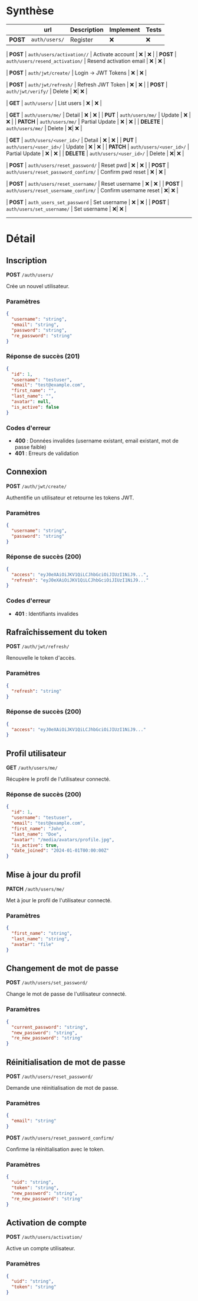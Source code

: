 # Synthèse

|  | url | Description | Implement | Tests |
| --- | --- | --- | --- | --- |
| **POST**	 | `auth/users/` | Register | ❌ | ❌ |

| **POST** | `auth/users/activation//` | Activate account | ❌ | ❌ |
| **POST**	 | `auth/users/resend_activation/` | Resend activation email | ❌ | ❌ |

| **POST** | `auth/jwt/create/` | Login -> JWT Tokens | ❌ | ❌ |

| **POST** | `auth/jwt/refresh/` | Refresh JWT Token | ❌ | ❌ |
| **POST** | `auth/jwt/verify/` | Delete | ❌| ❌ |

| **GET**	 | `auth/users/` | List users | ❌ | ❌ |

| **GET**	 | `auth/users/me/` | Detail | ❌ | ❌ |
| **PUT** | `auth/users/me/` | Update | ❌ | ❌ |
| **PATCH** | `auth/users/me/` | Partial Update | ❌ | ❌ |
| **DELETE** | `auth/users/me/` | Delete | ❌| ❌ |

| **GET**	 | `auth/users/<user_id>/` | Detail | ❌ | ❌ |
| **PUT** | `auth/users/<user_id>/` | Update | ❌ | ❌ |
| **PATCH** | `auth/users/<user_id>/` | Partial Update | ❌ | ❌ |
| **DELETE** | `auth/users/<user_id>/` | Delete | ❌| ❌ |

| **POST**	 | `auth/users/reset_password/` | Reset pwd | ❌ | ❌ |
| **POST** | `auth/users/reset_password_confirm/` | Confirm pwd reset | ❌ | ❌ |

| **POST** | `auth/users/reset_username/` | Reset username | ❌ | ❌ |
| **POST** | `auth/users/reset_username_confirm/` | Confirm username reset | ❌| ❌ |

| **POST** | `auth_users_set_password` | Set username | ❌ | ❌ |
| **POST** | `auth/users/set_username/` | Set username | ❌| ❌ |



---
# Détail


## Inscription

**POST** `/auth/users/`

Crée un nouvel utilisateur.

### Paramètres

```json
{
  "username": "string",
  "email": "string",
  "password": "string",
  "re_password": "string"
}
```

### Réponse de succès (201)

```json
{
  "id": 1,
  "username": "testuser",
  "email": "test@example.com",
  "first_name": "",
  "last_name": "",
  "avatar": null,
  "is_active": false
}
```

### Codes d'erreur

- **400** : Données invalides (username existant, email existant, mot de passe faible)
- **401** : Erreurs de validation

## Connexion

**POST** `/auth/jwt/create/`

Authentifie un utilisateur et retourne les tokens JWT.

### Paramètres

```json
{
  "username": "string",
  "password": "string"
}
```

### Réponse de succès (200)

```json
{
  "access": "eyJ0eXAiOiJKV1QiLCJhbGciOiJIUzI1NiJ9...",
  "refresh": "eyJ0eXAiOiJKV1QiLCJhbGciOiJIUzI1NiJ9..."
}
```

### Codes d'erreur

- **401** : Identifiants invalides

## Rafraîchissement du token

**POST** `/auth/jwt/refresh/`

Renouvelle le token d'accès.

### Paramètres

```json
{
  "refresh": "string"
}
```

### Réponse de succès (200)

```json
{
  "access": "eyJ0eXAiOiJKV1QiLCJhbGciOiJIUzI1NiJ9..."
}
```

## Profil utilisateur

**GET** `/auth/users/me/`

Récupère le profil de l'utilisateur connecté.

### Réponse de succès (200)

```json
{
  "id": 1,
  "username": "testuser",
  "email": "test@example.com",
  "first_name": "John",
  "last_name": "Doe",
  "avatar": "/media/avatars/profile.jpg",
  "is_active": true,
  "date_joined": "2024-01-01T00:00:00Z"
}
```

## Mise à jour du profil

**PATCH** `/auth/users/me/`

Met à jour le profil de l'utilisateur connecté.

### Paramètres

```json
{
  "first_name": "string",
  "last_name": "string",
  "avatar": "file"
}
```

## Changement de mot de passe

**POST** `/auth/users/set_password/`

Change le mot de passe de l'utilisateur connecté.

### Paramètres

```json
{
  "current_password": "string",
  "new_password": "string",
  "re_new_password": "string"
}
```

## Réinitialisation de mot de passe

**POST** `/auth/users/reset_password/`

Demande une réinitialisation de mot de passe.

### Paramètres

```json
{
  "email": "string"
}
```

**POST** `/auth/users/reset_password_confirm/`

Confirme la réinitialisation avec le token.

### Paramètres

```json
{
  "uid": "string",
  "token": "string",
  "new_password": "string",
  "re_new_password": "string"
}
```

## Activation de compte

**POST** `/auth/users/activation/`

Active un compte utilisateur.

### Paramètres

```json
{
  "uid": "string",
  "token": "string"
}
```